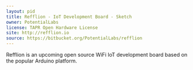 ```yaml
---
layout: pid
title: Refflion - IoT Development Board - Sketch
owner: PotentialLabs
license: TAPR Open Hardware License
site: http://refflion.io
source: https://bitbucket.org/PotentialLabs/refflion
---
```

Refflion is an upcoming open source WiFi IoT development board based on the popular Arduino platform.
